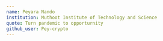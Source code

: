 ```yaml
---
name: Peyara Nando
institution: Muthoot Institute of Technology and Science
quote: Turn pandemic to opporturnity
github_user: Pey-crypto
---
```

